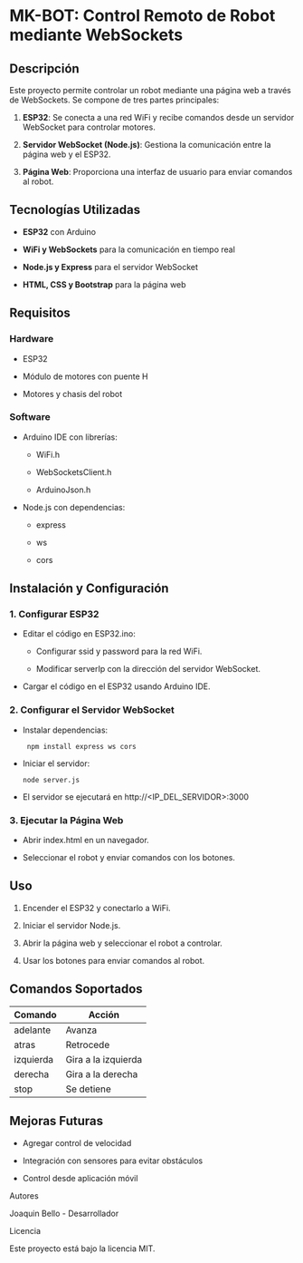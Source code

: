 # MK-BOT: Control Remoto de Robot mediante WebSockets

## Descripción

Este proyecto permite controlar un robot mediante una página web a través de WebSockets. Se compone de tres partes principales:

1. **ESP32**: Se conecta a una red WiFi y recibe comandos desde un servidor WebSocket para controlar motores.

2. **Servidor WebSocket (Node.js)**: Gestiona la comunicación entre la página web y el ESP32.

3. **Página Web**: Proporciona una interfaz de usuario para enviar comandos al robot.

## Tecnologías Utilizadas

- **ESP32** con Arduino

- **WiFi y WebSockets** para la comunicación en tiempo real

- **Node.js y Express** para el servidor WebSocket

- **HTML, CSS y Bootstrap** para la página web

## Requisitos

### Hardware

- ESP32

- Módulo de motores con puente H

- Motores y chasis del robot

### Software

- Arduino IDE con librerías:

  - WiFi.h

  - WebSocketsClient.h

  - ArduinoJson.h

- Node.js con dependencias:

  - express

  - ws

  - cors

## Instalación y Configuración

### 1. Configurar ESP32

- Editar el código en ESP32.ino:

  - Configurar ssid y password para la red WiFi.

  - Modificar serverIp con la dirección del servidor WebSocket.

- Cargar el código en el ESP32 usando Arduino IDE.

### 2. Configurar el Servidor WebSocket

- Instalar dependencias:

  ``
npm install express ws cors``

- Iniciar el servidor:

   `node server.js`

- El servidor se ejecutará en http://<IP_DEL_SERVIDOR>:3000

### 3. Ejecutar la Página Web

- Abrir index.html en un navegador.

- Seleccionar el robot y enviar comandos con los botones.

## Uso

1. Encender el ESP32 y conectarlo a WiFi.

2. Iniciar el servidor Node.js.

3. Abrir la página web y seleccionar el robot a controlar.

4. Usar los botones para enviar comandos al robot.

## Comandos Soportados

| Comando | Acción |
|---------|--------|
|adelante |Avanza  |
|atras    |Retrocede|
|izquierda|Gira a la izquierda|
|derecha|Gira a la derecha|
|stop|Se detiene|

## Mejoras Futuras

- Agregar control de velocidad

- Integración con sensores para evitar obstáculos

- Control desde aplicación móvil

Autores

Joaquin Bello - Desarrollador

Licencia

Este proyecto está bajo la licencia MIT.

